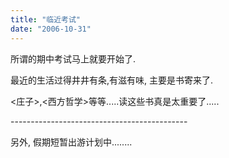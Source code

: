 ```yaml
---
title: "临近考试"
date: "2006-10-31"
---
```


所谓的期中考试马上就要开始了. 

最近的生活过得井井有条,有滋有味, 主要是书寄来了.

<庄子>,<西方哲学>等等.....读这些书真是太重要了.....

\--------------------------------------------

另外, 假期短暂出游计划中........

